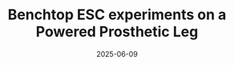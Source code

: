 ---
title: "Benchtop ESC experiments on a Powered Prosthetic Leg"
date: 2025-06-09
video_url: "https://www.youtube.com/watch?v=5RfFEsm6qjI"
description: "This video shows an extremum seeking controller (ESC) adapting the control gains of a powered prosthetic leg in benchtop mode."
---